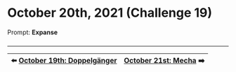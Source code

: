 # October 20th, 2021 (Challenge 19)

Prompt: **Expanse**

###

---

| ⬅️ [October 19th: Doppelgänger](2021-10-19-doppelganger.md) | [October 21st: Mecha](2021-10-21-mecha.md) ➡️ |
|:-|-:|
